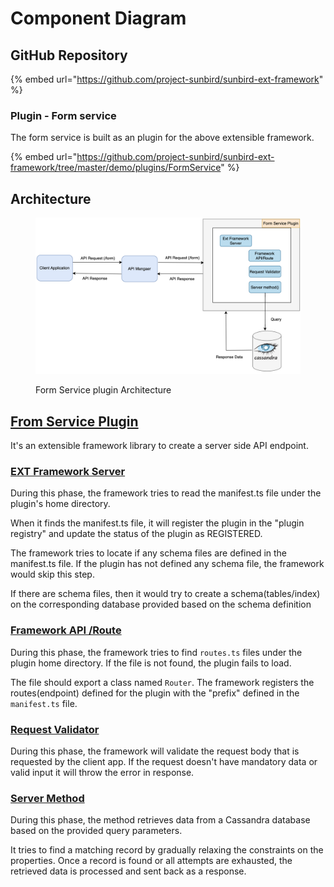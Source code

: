 # Component Diagram

## GitHub Repository

{% embed url="https://github.com/project-sunbird/sunbird-ext-framework" %}

### Plugin - Form service

The form service is built as an plugin for the above extensible framework.

{% embed url="https://github.com/project-sunbird/sunbird-ext-framework/tree/master/demo/plugins/FormService" %}

## Architecture

<figure><img src="../../../../.gitbook/assets/Screenshot 2023-08-11 at 4.20.54 PM.png" alt=""><figcaption><p>Form Service plugin Architecture</p></figcaption></figure>

## [From Service Plugin](https://github.com/project-sunbird/sunbird-ext-framework/blob/master/server/README.md)

It's an extensible framework library to create a server side API endpoint.

### [EXT Framework Server](https://github.com/project-sunbird/sunbird-ext-framework/blob/master/demo/plugins/FormService/server/manifest.ts)

During this phase, the framework tries to read the manifest.ts file under the plugin's home directory.

When it finds the manifest.ts file, it will register the plugin in the "plugin registry" and update the status of the plugin as REGISTERED.

The framework tries to locate if any schema files are defined in the manifest.ts file. If the plugin has not defined any schema file, the framework would skip this step.

If there are schema files, then it would try to create a schema(tables/index) on the corresponding database provided based on the schema definition

### [Framework API /Route](https://github.com/project-sunbird/sunbird-ext-framework/blob/master/demo/plugins/FormService/server/routes.ts)

During this phase, the framework tries to find `routes.ts` files under the plugin home directory. If the file is not found, the plugin fails to load.

The file should export a class named `Router`. The framework registers the routes(endpoint) defined for the plugin with the "prefix" defined in the `manifest.ts` file.

### [Request Validator](https://github.com/project-sunbird/sunbird-ext-framework/blob/master/demo/plugins/FormService/server/RequestValidator/index.ts)

During this phase, the framework will validate the request body that is requested by the client app. If the request doesn't have mandatory data or valid input it will throw the error in response.

### [Server Method](https://github.com/project-sunbird/sunbird-ext-framework/blob/master/demo/plugins/FormService/server/server.ts)

During this phase, the method retrieves data from a Cassandra database based on the provided query parameters.

It tries to find a matching record by gradually relaxing the constraints on the properties. Once a record is found or all attempts are exhausted, the retrieved data is processed and sent back as a response.

###
